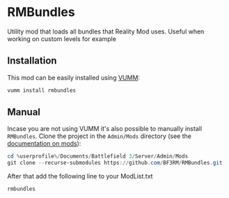 # RMBundles
Utility mod that loads all bundles that Reality Mod uses. Useful when working on custom levels for example

## Installation
This mod can be easily installed using [VUMM](https://github.com/BF3RM/vumm-cli):

```bash
vumm install rmbundles
```

## Manual
Incase you are not using VUMM it's also possible to manually install `RMBundles`.
Clone the project in the `Admin/Mods` directory (see the [documentation on mods](https://docs.veniceunleashed.net/hosting/mods/)):

```powershell
cd %userprofile%/Documents/Battlefield 3/Server/Admin/Mods
git clone --recurse-submodules https://github.com/BF3RM/RMBundles.git
```

After that add the following line to your ModList.txt
```
rmbundles
```
